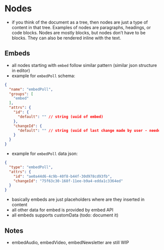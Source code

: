 # Nodes

- if you think of the document as a tree, then nodes are just a type of content in that tree. Examples of nodes are paragraphs, headings, or code blocks. Nodes are mostly blocks, but nodes don’t have to be blocks. They can also be rendered inline with the text.

## Embeds
- all nodes starting with `embed` follow similar pattern (similar json structure in editor)
- example for `embedPoll` schema:

```json
{
  "name": "embedPoll",
  "groups": [
    "embed"
  ],
  "attrs": {
    "id": {
      "default": "" // string (uuid of embed)
    },
    "changeId": {
      "default": "" // string (uuid of last change made by user - needed for collaboration)
    }
  }
}
```
- example for `embedPoll` data json:

```json
{
  "type": "embedPoll",
  "attrs": {
    "id": "ae0a44d6-4c9b-40f8-b44f-30d978cd93fb",
    "changeId": "75f63c30-168f-11ee-b9a4-edda1c3364ed"
  }
}
```
- basically embeds are just placeholders where are they inserted in content
- all other data for embed is provided by embed API
- all embeds supports customData (todo: document it)

## Notes

- embedAudio, embedVideo, embedNewsletter are still WIP
